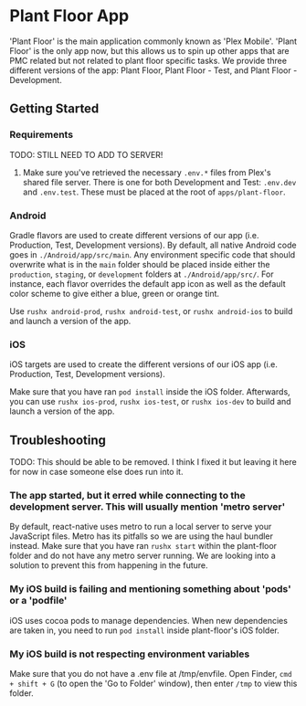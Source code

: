 # Plant Floor App

'Plant Floor' is the main application commonly known as 'Plex Mobile'. 'Plant Floor' is the only app now, but this allows us to spin up other apps that are PMC related but not related to plant floor specific tasks.
We provide three different versions of the app: Plant Floor, Plant Floor - Test, and Plant Floor - Development.

## Getting Started

### Requirements

TODO: STILL NEED TO ADD TO SERVER!

1) Make sure you've retrieved the necessary `.env.*` files from Plex's shared file server. There is one for both Development and Test: `.env.dev` and `.env.test`. These must be placed at the root of `apps/plant-floor`.

### Android

Gradle flavors are used to create different versions of our app (i.e. Production, Test, Development versions). By default, all native Android code goes in `./Android/app/src/main`. Any environment specific code that should overwrite what is in the `main` folder should be placed inside either the `production`, `staging`, or `development` folders at `./Android/app/src/`. For instance, each flavor overrides the default app icon as well as the default color scheme to give either a blue, green or orange tint.

Use `rushx android-prod`, `rushx android-test`, or `rushx android-ios` to build and launch a version of the app.

### iOS

iOS targets are used to create the different versions of our iOS app (i.e. Production, Test, Development versions).

Make sure that you have ran `pod install` inside the iOS folder. Afterwards, you can use `rushx ios-prod`, `rushx ios-test`, or `rushx ios-dev` to build and launch a version of the app.

## Troubleshooting

TODO: This should be able to be removed. I think I fixed it but leaving it here for now in case someone else does run into it.

### The app started, but it erred while connecting to the development server. This will usually mention 'metro server'

By default, react-native uses metro to run a local server to serve your JavaScript files. Metro has its pitfalls so we are using the haul bundler instead. Make sure that you have ran `rushx start` within the plant-floor folder and do not have any metro server running. We are looking into a solution to prevent this from happening in the future.

### My iOS build is failing and mentioning something about 'pods' or a 'podfile'

iOS uses cocoa pods to manage dependencies. When new dependencies are taken in, you need to run `pod install` inside plant-floor's iOS folder.

### My iOS build is not respecting environment variables

Make sure that you do not have a .env file at /tmp/envfile. Open Finder, `cmd + shift + G` (to open the 'Go to Folder' window), then enter `/tmp` to view this folder.

